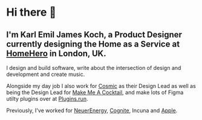# Hi there 👋
## I'm Karl Emil James Koch, a Product Designer currently designing the Home as a Service at [HomeHero](https://www.homehero.co.uk) in London, UK.

I design and build software, write about the intersection of design and development and create music.

Alongside my day job I also work for [Cosmic](https://www.cosmicjs.com) as their Design Lead as well as being the Design Lead for [Make Me A Cocktail](https://www.makemeacocktail.com), and make lots of Figma utilty plugins over at [Plugins.run](https://www.plugins.run).

Previously, I've worked for [NeuerEnergy](https://www.neuerenergy.com), [Cognite](https://www.cognite.co), Incuna and [Apple](https://www.apple.com/uk/retail).

<!--
**kemiljk/kemiljk** is a ✨ _special_ ✨ repository because its `README.md` (this file) appears on your GitHub profile.

Here are some ideas to get you started:

- 🔭 I’m currently working on ...
- 🌱 I’m currently learning ...
- 👯 I’m looking to collaborate on ...
- 🤔 I’m looking for help with ...
- 💬 Ask me about ...
- 📫 How to reach me: ...
- 😄 Pronouns: ...
- ⚡ Fun fact: ...
-->
